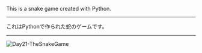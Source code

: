 This is a snake game created with Python.

<hr>


これはPythonで作られた蛇のゲームです。

<hr>

<img src="https://github.com/DayDreamYGithub/Udemy-Python-Projects/blob/main/Day21-TheSnakeGame/TheSnakeGame.png?raw=true" alt="Day21-TheSnakeGame">
